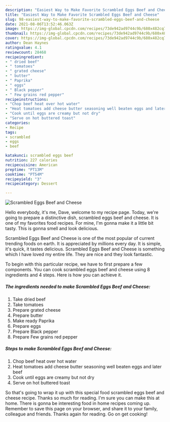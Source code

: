 ```yaml
---
description: "Easiest Way to Make Favorite Scrambled Eggs Beef and Cheese"
title: "Easiest Way to Make Favorite Scrambled Eggs Beef and Cheese"
slug: 98-easiest-way-to-make-favorite-scrambled-eggs-beef-and-cheese
date: 2021-08-06T13:52:46.063Z
image: https://img-global.cpcdn.com/recipes/73de942ad9744c9b/680x482cq70/scrambled-eggs-beef-and-cheese-recipe-main-photo.jpg
thumbnail: https://img-global.cpcdn.com/recipes/73de942ad9744c9b/680x482cq70/scrambled-eggs-beef-and-cheese-recipe-main-photo.jpg
cover: https://img-global.cpcdn.com/recipes/73de942ad9744c9b/680x482cq70/scrambled-eggs-beef-and-cheese-recipe-main-photo.jpg
author: Dean Haynes
ratingvalue: 4.1
reviewcount: 28468
recipeingredient:
- " dried beef"
- " tomatoes"
- " grated cheese"
- " butter"
- " Paprika"
- " eggs"
- " Black pepper"
- " Few grains red pepper"
recipeinstructions:
- "Chop beef heat over hot water"
- "Heat tomatoes add cheese butter seasoning well beaten eggs and later beef"
- "Cook until eggs are creamy but not dry"
- "Serve on hot buttered toast"
categories:
- Recipe
tags:
- scrambled
- eggs
- beef

katakunci: scrambled eggs beef 
nutrition: 227 calories
recipecuisine: American
preptime: "PT13M"
cooktime: "PT54M"
recipeyield: "3"
recipecategory: Dessert

---
```



![Scrambled Eggs Beef and Cheese](https://img-global.cpcdn.com/recipes/73de942ad9744c9b/680x482cq70/scrambled-eggs-beef-and-cheese-recipe-main-photo.jpg)

Hello everybody, it's me, Dave, welcome to my recipe page. Today, we're going to prepare a distinctive dish, scrambled eggs beef and cheese. It is one of my favorites food recipes. For mine, I'm gonna make it a little bit tasty. This is gonna smell and look delicious.



Scrambled Eggs Beef and Cheese is one of the most popular of current trending foods on earth. It is appreciated by millions every day. It is simple, it's quick, it tastes delicious. Scrambled Eggs Beef and Cheese is something which I have loved my entire life. They are nice and they look fantastic.


To begin with this particular recipe, we have to first prepare a few components. You can cook scrambled eggs beef and cheese using 8 ingredients and 4 steps. Here is how you can achieve it.

<!--inarticleads1-->

##### The ingredients needed to make Scrambled Eggs Beef and Cheese:

1. Take  dried beef
1. Take  tomatoes
1. Prepare  grated cheese
1. Prepare  butter
1. Make ready  Paprika
1. Prepare  eggs
1. Prepare  Black pepper
1. Prepare  Few grains red pepper




<!--inarticleads2-->

##### Steps to make Scrambled Eggs Beef and Cheese:

1. Chop beef heat over hot water
1. Heat tomatoes add cheese butter seasoning well beaten eggs and later beef
1. Cook until eggs are creamy but not dry
1. Serve on hot buttered toast




So that's going to wrap it up with this special food scrambled eggs beef and cheese recipe. Thanks so much for reading. I'm sure you can make this at home. There is gonna be interesting food in home recipes coming up. Remember to save this page on your browser, and share it to your family, colleague and friends. Thanks again for reading. Go on get cooking!
